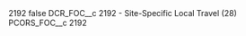 <?xml version="1.0" encoding="UTF-8"?>
<CustomMetadata xmlns="http://soap.sforce.com/2006/04/metadata" xmlns:xsi="http://www.w3.org/2001/XMLSchema-instance" xmlns:xsd="http://www.w3.org/2001/XMLSchema">
    <label>2192</label>
    <protected>false</protected>
    <values>
        <field>DCR_FOC__c</field>
        <value xsi:type="xsd:string">2192 - Site-Specific Local Travel (28)</value>
    </values>
    <values>
        <field>PCORS_FOC__c</field>
        <value xsi:type="xsd:string">2192</value>
    </values>
</CustomMetadata>
